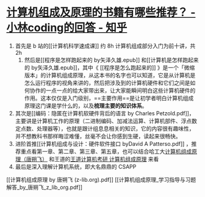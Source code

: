 
# [计算机组成及原理的书籍有哪些推荐？ - 小林coding的回答 - 知乎](https://www.zhihu.com/question/48076244/answer/2025644152)
1. 首先是 b 站的[[计算机科学速成课]] 约 8h 计算机组成部分入门为前十讲，共 2h 
	1. 然后是[[程序是怎样跑起来的 by矢泽久雄.epub]] 和[[计算机是怎样跑起来的  by矢泽久雄.epub]]，其中《 [[程序是怎么跑起来的]] 》是一个「微缩版本」的计算机组成原理，从这本书的名字也可以知道，它是从计算机是怎么运行程序的视角来讲的，然后把涉及到的计算机硬件和它们之间是如何协作的一点一点的给大家带出来，让大家能瞬间明白这些计算机硬件的作用。这本仅仅是入门级别，==主要作用==是让初学者明白计算机组成原理这门课是学什么的，以及**梳理主要的知识体系**。
2. 其次是[[编码：隐匿在计算机软硬件背后的语言 by Charles Petzold.pdf]]，主要讲是计算机工作的原理（二进制编码、加减法运算、计算机部件、浮点数定点数、处理器等），也就是跟计组息息相关的知识，它的内容很有趣味性，并不想教科书那样晦涩难懂，丝毫不会让你感到生硬，读起来很畅快。
3. 进阶首推[[计算机组成与设计：硬件软件接口 byDavid A Patterso.pdf]] ，推荐重点看第一章、第二章、第三章、第五章，也可以结合哈工大[计算机组成原理（唐朔飞）](https://www.bilibili.com/video/BV1WW411Q7PF/?vd_source=60e5f9d96096ae226721a70811437244) 和王道的[王道计算机考研 计算机组成原理](https://www.bilibili.com/video/BV1BE411D7ii/?vd_source=60e5f9d96096ae226721a70811437244) 来看
4. 最后是深入理解计算机系统，即大名鼎鼎的 CSAPP

[[计算机组成原理 by 唐朔飞 (z-lib.org).pdf]]
[[计算机组成原理_学习指导与习题解答_by_唐朔飞_z_lib_org.pdf]]









